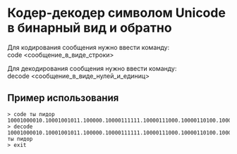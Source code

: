 # Кодер-декодер символом Unicode в бинарный вид и обратно

Для кодирования сообщения нужно ввести команду:  
code <сообщение_в_виде_строки>  
  
Для декодирования сообщения нужно ввести команду:  
decode <сообщение_в_виде_нулей_и_единиц>  
  
## Пример использования
  
```
> code ты пидор
10001000010.10001001011.100000.10000111111.10000111000.10000110100.10000111110.10001000000
> decode 10001000010.10001001011.100000.10000111111.10000111000.10000110100.10000111110.10001000000
ты пидор
> exit
```
